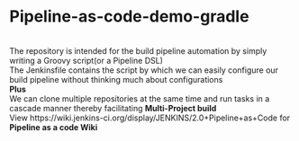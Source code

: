# Pipeline-as-code-demo-gradle

<br/>
The repository is intended for the build pipeline automation by simply writing a Groovy script(or a Pipeline DSL)<br/>
The Jenkinsfile contains the script by which we can easily configure our build pipeline without thinking much about configurations<br/>
<strong>Plus</strong><br/>
We can clone multiple repositories at the same time and run tasks in a cascade manner thereby facilitating <Strong>Multi-Project build</strong><br/>
View <a>https://wiki.jenkins-ci.org/display/JENKINS/2.0+Pipeline+as+Code</a> for <strong>Pipeline as a code Wiki</a>


